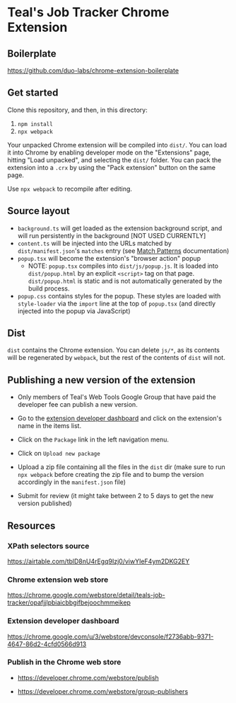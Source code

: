 # Teal's Job Tracker Chrome Extension

## Boilerplate

<https://github.com/duo-labs/chrome-extension-boilerplate>

## Get started

Clone this repository, and then, in this directory:

1. `npm install`
2. `npx webpack`

Your unpacked Chrome extension will be compiled into `dist/`. You can load it into Chrome by enabling developer mode on the "Extensions" page, hitting "Load unpacked", and selecting the `dist/` folder. You can pack the extension into a `.crx` by using the "Pack extension" button on the same page.

Use `npx webpack` to recompile after editing.

## Source layout

* `background.ts` will get loaded as the extension background script, and will run persistently in the background [NOT USED CURRENTLY]
* `content.ts` will be injected into the URLs matched by `dist/manifest.json`'s `matches` entry (see [Match Patterns](https://developer.chrome.com/extensions/match_patterns) documentation)
* `popup.tsx` will become the extension's "browser action" popup
  * NOTE: `popup.tsx` compiles into `dist/js/popup.js`. It is loaded into `dist/popup.html` by an explicit `<script>` tag on that page. `dist/popup.html` is static and is not automatically generated by the build process.
* `popup.css` contains styles for the popup. These styles are loaded with `style-loader` via the `import` line at the top of `popup.tsx` (and directly injected into the popup via JavaScript)

## Dist

`dist` contains the Chrome extension. You can delete `js/*`, as its contents will be regenerated by `webpack`, but the rest of the contents of `dist` will not.

## Publishing a new version of the extension

* Only members of Teal's Web Tools Google Group that have paid the developer fee can publish a new version.

* Go to the [extension developer dashboard](https://chrome.google.com/u/3/webstore/devconsole/f2736abb-9371-4647-86d2-4cfd0566d913) and click on the extension's name in the items list.

* Click on the `Package` link in the left navigation menu.

* Click on `Upload new package`

* Upload a zip file containing all the files in the `dist` dir (make sure to run `npx webpack` before creating the zip file and to bump the version accordingly in the `manifest.json` file)

* Submit for review (it might take between 2 to 5 days to get the new version published)

## Resources

### XPath selectors source

<https://airtable.com/tblD8nU4rEgq9Izj0/viwYIeF4ym2DKG2EY>

### Chrome extension web store

<https://chrome.google.com/webstore/detail/teals-job-tracker/opafjjlpbiaicbbgifbejoochmmeikep>

### Extension developer dashboard

<https://chrome.google.com/u/3/webstore/devconsole/f2736abb-9371-4647-86d2-4cfd0566d913>

### Publish in the Chrome web store

* <https://developer.chrome.com/webstore/publish>

* <https://developer.chrome.com/webstore/group-publishers>
